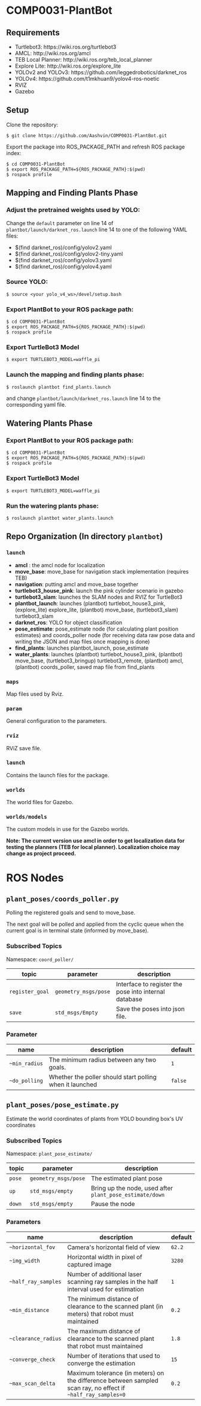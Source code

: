 # COMP0031-PlantBot


## Requirements
<ul>
  <li>Turtlebot3: https://wiki.ros.org/turtlebot3 </li>
  <li>AMCL: http://wiki.ros.org/amcl </li>
  <li>TEB Local Planner: http://wiki.ros.org/teb_local_planner </li>
  <li>Explore Lite: http://wiki.ros.org/explore_lite </li>
  <li>YOLOv2 and YOLOv3: https://github.com/leggedrobotics/darknet_ros </li>
  <li>YOLOv4: https://github.com/t1mkhuan9/yolov4-ros-noetic </li>
  <li>RVIZ
  <li>Gazebo
</ul>

## Setup

Clone the repository:

```shell
$ git clone https://github.com/Aashvin/COMP0031-PlantBot.git
```

Export the package into ROS_PACKAGE_PATH and refresh ROS package index:

```shell
$ cd COMP0031-PlantBot
$ export ROS_PACKAGE_PATH=${ROS_PACKAGE_PATH}:$(pwd)
$ rospack profile
```

## Mapping and Finding Plants Phase

### Adjust the pretrained weights used by YOLO:

Change the `default` parameter on line 14 of `plantbot/launch/darknet_ros.launch` line 14 to one of the following YAML files:
<ul>
  <li> $(find darknet_ros)/config/yolov2.yaml </li>
  <li> $(find darknet_ros)/config/yolov2-tiny.yaml </li>
  <li> $(find darknet_ros)/config/yolov3.yaml </li>
  <li> $(find darknet_ros)/config/yolov4.yaml </li>
</ul>

### Source YOLO:

```shell
$ source <your yolo_v4_ws>/devel/setup.bash
```

### Export PlantBot to your ROS package path:

```shell
$ cd COMP0031-PlantBot
$ export ROS_PACKAGE_PATH=${ROS_PACKAGE_PATH}:$(pwd)
$ rospack profile
```

### Export TurtleBot3 Model
```shell
$ export TURTLEBOT3_MODEL=waffle_pi
```

### Launch the mapping and finding plants phase:

```shell
$ roslaunch plantbot find_plants.launch
```
and change `plantbot/launch/darknet_ros.launch` line 14 to the corresponding yaml file.

## Watering Plants Phase

### Export PlantBot to your ROS package path:

```shell
$ cd COMP0031-PlantBot
$ export ROS_PACKAGE_PATH=${ROS_PACKAGE_PATH}:$(pwd)
$ rospack profile
```

### Export TurtleBot3 Model
```shell
$ export TURTLEBOT3_MODEL=waffle_pi
```

### Run the watering plants phase:
```shell
$ roslaunch plantbot water_plants.launch
```

## Repo Organization (In directory `plantbot`)

### `launch`

+ **amcl** : the amcl node for localization
+ **move_base**: move_base for navigation stack implementation (requires TEB)
+ **navigation**: putting amcl and move_base together
+ **turtlebot3_house_pink**: launch the pink cylinder scenario in gazebo
+ **turtlebot3_slam**: launches the SLAM nodes and RVIZ for TurtleBot3
+ **plantbot_launch**: launches (plantbot) turtlebot_house3_pink, (explore_lite) explore_lite, (plantbot) move_base, (turtlebot3_slam) turtlebot3_slam
+ **darknet_ros**: YOLO for object classification
+ **pose_estimate**: pose_estimate node (for calculating plant position estimates) and coords_poller node (for receiving data raw pose data and writing the JSON and map files once mapping is done)
+ **find_plants**: launches plantbot_launch, pose_estimate
+ **water_plants**: launches (plantbot) turtlebot_house3_pink, (plantbot) move_base, (turtlebot3_bringup) turtlebot3_remote, (plantbot) amcl, (plantbot) coords_poller, saved map file from find_plants

### `maps`

Map files used by Rviz.

### `param`

General configuration to the parameters.

### `rviz`

RViZ save file.

### `launch`

Contains the launch files for the package.

### `worlds`

The world files for Gazebo.

### `worlds/models`

The custom models in use for the Gazebo worlds.

**Note: The current version use amcl in order to get localization data for testing the planners (TEB for local planner). Localization choice may change as project proceed.**


# ROS Nodes

## `plant_poses/coords_poller.py`

Polling the registered goals and send to move_base.

The next goal will be polled and applied from the cyclic queue when the current goal is in terminal state (informed by move_base).

### Subscribed Topics

Namespace: `coord_poller/`

|    topic   |  parameter |     description    |
| --- | --- | --- |
| `register_goal` | `geometry_msgs/pose` | Interface to register the pose into internal database |
| `save` | `std_msgs/Empty` | Save the poses into json file. |

### Parameter

| name  | description | default |
| -- | -- | -- | 
| `~min_radius` | The minimum radius between any two goals. | `1` |
| `~do_polling` | Whether the poller should start polling when it launched | `false` |

## `plant_poses/pose_estimate.py`

Estimate the world coordinates of plants from YOLO bounding box's UV coordinates

### Subscribed Topics

Namespace: `plant_pose_estimate/`

|    topic   |  parameter |     description    |
| --- | --- | --- |
|`pose` | `geometry_msgs/pose` | The estimated plant pose |
|`up`| `std_msgs/empty` | Bring up the node, used after `plant_pose_estimate/down`|
|`down`| `std_msgs/empty` | Pause the node |

### Parameters

| name | description | default |
|--|--|--|
| `~horizontal_fov` | Camera's horizontal field of view | `62.2` |
| `~img_width` | Horizontal width in pixel of captured image | `3280` |
| `~half_ray_samples` | Number of additional laser scanning ray samples in the half interval used for estimation | `1` |
| `~min_distance` | The minimum distance of clearance to the scanned plant (in meters) that robot must maintained  | `0.2` |
| `~clearance_radius` | The maximum distance of clearance to the scanned plant that robot must maintained | `1.8` |
| `~converge_check` | Number of iterations that used to converge the estimation | `15` |
| `~max_scan_delta` | Maximum tolerance (in meters) on the difference between sampled scan ray, no effect if `~half_ray_samples=0` | `0.2` |
